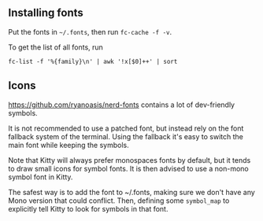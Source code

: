 ## Installing fonts

Put the fonts in `~/.fonts`, then run `fc-cache -f -v`.

To get the list of all fonts, run 

```
fc-list -f '%{family}\n' | awk '!x[$0]++' | sort
```

## Icons

https://github.com/ryanoasis/nerd-fonts contains a lot of dev-friendly symbols.

It is not recommended to use a patched font, but instead rely on the font
fallback system of the terminal. Using the fallback it's easy to switch the main
font while keeping the symbols.

Note that Kitty will always prefer monospaces fonts by default, but it tends to
draw small icons for symbol fonts. It is then advised to use a non-mono symbol
font in Kitty.

The safest way is to add the font to ~/.fonts, making sure we don't have any
Mono version that could conflict. Then, defining some `symbol_map` to explicitly
tell Kitty to look for symbols in that font.

